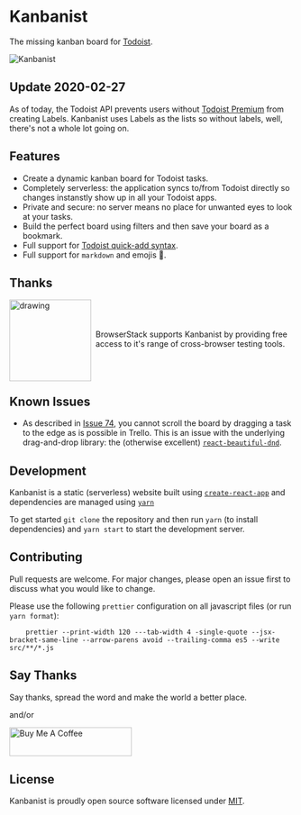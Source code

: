 # Kanbanist 
The missing kanban board for [Todoist](https://todoist.com/).

![Kanbanist](src/pages/kanbanist.png?raw=true "Kanbanist")

## Update 2020-02-27
As of today, the Todoist API prevents users without [Todoist Premium](https://todoist.com/premium) from creating Labels.
Kanbanist uses Labels as the lists so without labels, well, there's not a whole lot going on.

## Features

- Create a dynamic kanban board for Todoist tasks.
- Completely serverless: the application syncs to/from Todoist directly so changes instanstly show up in all your Todoist apps.
- Private and secure: no server means no place for unwanted eyes to look at your tasks.
- Build the perfect board using filters and then save your board as a bookmark.
- Full support for [Todoist quick-add syntax](https://support.todoist.com/hc/en-us/articles/115001745265-Task-Quick-Add).
- Full support for `markdown` and emojis 🎉.

## Thanks

<div style="display: flex; flex-direction: row; align-items: center;">
	<div style="margin-bottom: -6px">
		<a href="https://www.browserstack.com?ref=kanbanist">
			<img src="https://p14.zdusercontent.com/attachment/1015988/z4K7dDR7vr27LN9zoQik5OSZI?token=eyJhbGciOiJkaXIiLCJlbmMiOiJBMTI4Q0JDLUhTMjU2In0..fZbBaVczeG1OGqEejryeag.trvEOZksETCwsNOKeF7uuwNouu71q1RuviE-F4yy2LpBoCGxZhDta5BTD91ihprg8R6UGjj-5M-Cefx0XgpRejkHY-c46Q2qz10vqul9NSSPyps95Vgk-MZAcdqTTT2as0nJ2G9O624TqvVGrwhy2Ucex1VY1-yYkWFW9buFP2cFpSMb-luTtYmXR74-O3YjOMeIJ7gMU7Xo5Y4ba2NR9Phj_hRB8KlqPuUQwIwyBRHlIccN49i8X0XpIpgUYueclbPnM5-90HKLzmNLJSTfrv45oEFX3JI7uhkxJcfCJWc.KBy5HhXYdNPS92FXnCR6hw" alt="drawing" width="145"/>
		</a>
	</div>
	<div style="padding-left: 8px;">
		BrowserStack supports Kanbanist by providing free access to it's range of cross-browser testing tools.
	</div>
</div>

## Known Issues

- As described in [Issue 74](https://github.com/mwakerman/kanbanist/issues/74), you cannot scroll the board by dragging a task to the edge as is possible in Trello. This is an issue with the underlying drag-and-drop library: the (otherwise excellent) [`react-beautiful-dnd`](https://github.com/atlassian/react-beautiful-dnd).

## Development

Kanbanist is a static (serverless) website built using [`create-react-app`](https://github.com/facebook/create-react-app) and dependencies are managed using [`yarn`](https://yarnpkg.com/en/)

To get started `git clone` the repository and then run `yarn` (to install dependencies) and `yarn start` to start the development server.

## Contributing

Pull requests are welcome. For major changes, please open an issue first to discuss what you would like to change.

Please use the following `prettier` configuration on all javascript files (or run `yarn format`):


		prettier --print-width 120 ---tab-width 4 -single-quote --jsx-bracket-same-line --arrow-parens avoid --trailing-comma es5 --write src/**/*.js

## Say Thanks

Say thanks, spread the word and make the world a better place.

and/or

<a href="https://www.buymeacoffee.com/RUZ5hab" target="_blank"><img src="https://cdn.buymeacoffee.com/buttons/default-yellow.png" alt="Buy Me A Coffee" style="height: 51px !important;width: 217px !important;" ></a>

## License
Kanbanist is proudly open source software licensed under [MIT](LICENSE).

